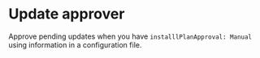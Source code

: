 # Update approver

Approve pending updates when you have `installlPlanApproval: Manual`
using information in a configuration file.
